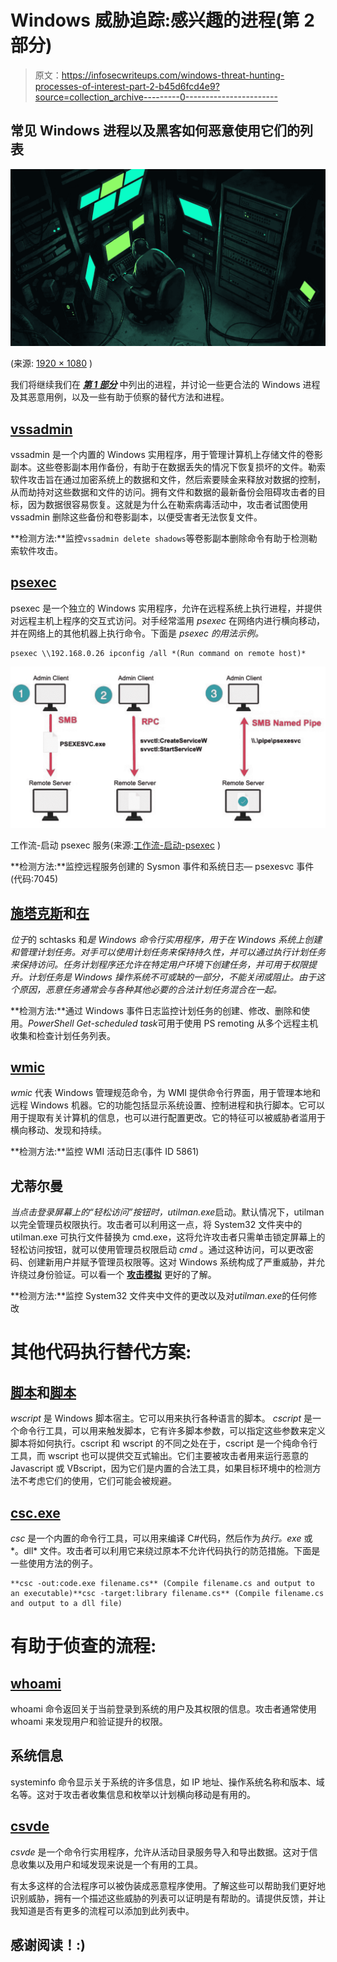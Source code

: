 # Windows 威胁追踪:感兴趣的进程(第 2 部分)

> 原文：<https://infosecwriteups.com/windows-threat-hunting-processes-of-interest-part-2-b45d6fcd4e9?source=collection_archive---------0----------------------->

## 常见 Windows 进程以及黑客如何恶意使用它们的列表

![](img/7865a541776bc839e3e7ceea7b260ce5.png)

(来源: [1920 × 1080](https://www.google.co.in/url?sa=i&url=https%3A%2F%2Fwww.pinterest.com%2Fpin%2F516647388497512938%2F&psig=AOvVaw1zSt8fwysjPo-IOj3uVsV_&ust=1632730140732000&source=images&cd=vfe&ved=0CAsQjRxqFwoTCMj42vSXnPMCFQAAAAAdAAAAABAz) )

我们将继续我们在 [***第 1 部分***](https://inf0spec.medium.com/windows-threat-hunting-processes-of-interest-4577fe35d32f) 中列出的进程，并讨论一些更合法的 Windows 进程及其恶意用例，以及一些有助于侦察的替代方法和进程。

## [vssadmin](https://docs.microsoft.com/en-us/windows-server/administration/windows-commands/vssadmin)

vssadmin 是一个内置的 Windows 实用程序，用于管理计算机上存储文件的卷影副本。这些卷影副本用作备份，有助于在数据丢失的情况下恢复损坏的文件。勒索软件攻击旨在通过加密系统上的数据和文件，然后索要赎金来释放对数据的控制，从而劫持对这些数据和文件的访问。拥有文件和数据的最新备份会阻碍攻击者的目标，因为数据很容易恢复。这就是为什么在勒索病毒活动中，攻击者试图使用 vssadmin 删除这些备份和卷影副本，以便受害者无法恢复文件。

**检测方法:**监控`vssadmin delete shadows`等卷影副本删除命令有助于检测勒索软件攻击。

## [psexec](https://docs.microsoft.com/en-us/sysinternals/downloads/psexec)

psexec 是一个独立的 Windows 实用程序，允许在远程系统上执行进程，并提供对远程主机上程序的交互式访问。对手经常滥用 *psexec* 在网络内进行横向移动，并在网络上的其他机器上执行命令。下面是 *psexec 的用法示例。*

```
psexec \\192.168.0.26 ipconfig /all *(Run command on remote host)*
```

![](img/55c571ed49d19de12535ca038e9f4d74.png)

工作流-启动 psexec 服务(来源:[工作流-启动-psexec](https://assets.extrahop.com/images/blogart/psexec/workflow-launching-psexec.jpg) )

**检测方法:**监控远程服务创建的 Sysmon 事件和系统日志— psexesvc 事件(代码:7045)

## [施塔克斯](https://docs.microsoft.com/en-us/windows-server/administration/windows-commands/schtasks)和[在](https://docs.microsoft.com/en-us/windows-server/administration/windows-commands/at)

*位于*的 schtasks 和*是 Windows 命令行实用程序，用于在 Windows 系统上创建和管理计划任务。对手可以使用计划任务来保持持久性，并可以通过执行计划任务来保持访问。任务计划程序还允许在特定用户环境下创建任务，并可用于权限提升。计划任务是 Windows 操作系统不可或缺的一部分，不能关闭或阻止。由于这个原因，恶意任务通常会与各种其他必要的合法计划任务混合在一起。*

**检测方法:**通过 Windows 事件日志监控计划任务的创建、修改、删除和使用。*PowerShell Get-scheduled task*可用于使用 PS remoting 从多个远程主机收集和检查计划任务列表。

## [wmic](https://docs.microsoft.com/en-us/windows/win32/wmisdk/wmic)

*wmic* 代表 Windows 管理规范命令，为 WMI 提供命令行界面，用于管理本地和远程 Windows 机器。它的功能包括显示系统设置、控制进程和执行脚本。它可以用于提取有关计算机的信息，也可以进行配置更改。它的特征可以被威胁者滥用于横向移动、发现和持续。

**检测方法:**监控 WMI 活动日志(事件 ID 5861)

## 尤蒂尔曼

*当点击登录屏幕上的“轻松访问”按钮时，utilman.exe*启动。默认情况下，utilman 以完全管理员权限执行。攻击者可以利用这一点，将 System32 文件夹中的 utilman.exe 可执行文件替换为 cmd.exe，这将允许攻击者只需单击锁定屏幕上的轻松访问按钮，就可以使用管理员权限启动 *cmd* 。通过这种访问，可以更改密码、创建新用户并赋予管理员权限等。这对 Windows 系统构成了严重威胁，并允许绕过身份验证。可以看一个 [**攻击模拟**](https://www.eventsentry.com/videos/Final.mp4) 更好的了解。

**检测方法:**监控 System32 文件夹中文件的更改以及对*utilman.exe*的任何修改

# 其他代码执行替代方案:

## [脚本](https://docs.microsoft.com/en-us/windows-server/administration/windows-commands/wscript)和[脚本](https://docs.microsoft.com/en-us/windows-server/administration/windows-commands/cscript)

*wscript* 是 Windows 脚本宿主。它可以用来执行各种语言的脚本。
*cscript* 是一个命令行工具，可以用来触发脚本，它有许多脚本参数，可以指定这些参数来定义脚本将如何执行。cscript 和 wscript 的不同之处在于，cscript 是一个纯命令行工具，而 wscript 也可以提供交互式输出。它们主要被攻击者用来运行恶意的 Javascript 或 VBscript，因为它们是内置的合法工具，如果目标环境中的检测方法不考虑它们的使用，它们可能会被规避。

## [csc.exe](https://docs.microsoft.com/en-us/dotnet/csharp/language-reference/compiler-options/)

*csc* 是一个内置的命令行工具，可以用来编译 C#代码，然后作为*执行。exe* 或*。dll* 文件。攻击者可以利用它来绕过原本不允许代码执行的防范措施。下面是一些使用方法的例子。

```
**csc -out:code.exe filename.cs** (Compile filename.cs and output to an executable)**csc -target:library filename.cs** (Compile filename.cs and output to a dll file)
```

# 有助于侦查的流程:

## [whoami](https://docs.microsoft.com/en-us/windows-server/administration/windows-commands/whoami)

whoami 命令返回关于当前登录到系统的用户及其权限的信息。攻击者通常使用 whoami 来发现用户和验证提升的权限。

## 系统信息

systeminfo 命令显示关于系统的许多信息，如 IP 地址、操作系统名称和版本、域名等。这对于攻击者收集信息和枚举以计划横向移动是有用的。

## [csvde](https://docs.microsoft.com/en-us/previous-versions/windows/it-pro/windows-server-2012-r2-and-2012/cc732101(v=ws.11))

*csvde* 是一个命令行实用程序，允许从活动目录服务导入和导出数据。这对于信息收集以及用户和域发现来说是一个有用的工具。

有太多这样的合法程序可以被伪装成恶意程序使用。了解这些可以帮助我们更好地识别威胁，拥有一个描述这些威胁的列表可以证明是有帮助的。请提供反馈，并让我知道是否有更多的流程可以添加到此列表中。

## 感谢阅读！:)